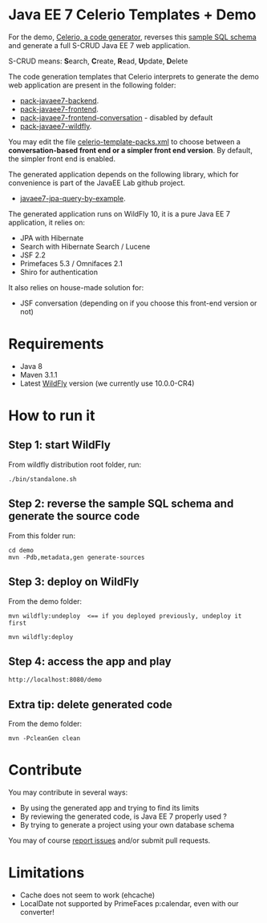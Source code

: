 # Java EE 7 Celerio Templates + Demo

For the demo, [Celerio, a code generator](http://www.jaxio.com/en/), reverses this
[sample SQL schema](https://github.com/jaxio/javaee-lab/tree/master/src/main/sql/h2/01-create.sql) 
and generate a full S-CRUD Java EE 7 web application.

S-CRUD means: **S**earch, **C**reate, **R**ead, **U**pdate, **D**elete

The code generation templates that Celerio interprets to generate the demo web application are present in the following folder:

* [pack-javaee7-backend](https://github.com/jaxio/javaee-lab/tree/master/pack-javaee7-backend).
* [pack-javaee7-frontend](https://github.com/jaxio/javaee-lab/tree/master/pack-javaee7-frontend).
* [pack-javaee7-frontend-conversation](https://github.com/jaxio/javaee-lab/tree/master/pack-javaee7-frontend-conversation) - disabled by default
* [pack-javaee7-wildfly](https://github.com/jaxio/javaee-lab/tree/master/pack-javaee7-wildfly).

You may edit the file [celerio-template-packs.xml](https://github.com/jaxio/javaee-lab/tree/master/demo/src/main/config/celerio-maven-plugin/celerio-template-packs.xml) 
to choose between a **conversation-based front end or a simpler front end version**. By default, the simpler front end is enabled.

The generated application depends on the following library, which for convenience is part of the JavaEE Lab github project.

* [javaee7-jpa-query-by-example](https://github.com/jaxio/javaee-lab/tree/master/javaee7-jpa-query-by-example).
 
The generated application runs on WildFly 10, it is a pure Java EE 7 application, it relies on:

* JPA with Hibernate
* Search with Hibernate Search / Lucene
* JSF 2.2
* Primefaces 5.3 / Omnifaces 2.1
* Shiro for authentication

It also relies on house-made solution for:

* JSF conversation (depending on if you choose this front-end version or not)

# Requirements

* Java 8
* Maven 3.1.1
* Latest [WildFly](http://wildfly.org/downloads/) version (we currently use 10.0.0-CR4)

# How to run it

## Step 1: start WildFly

From wildfly distribution root folder, run:

    ./bin/standalone.sh
    
## Step 2: reverse the sample SQL schema and generate the source code
    
From this folder run:

    cd demo
    mvn -Pdb,metadata,gen generate-sources

## Step 3: deploy on WildFly

From the demo folder:

    mvn wildfly:undeploy  <== if you deployed previously, undeploy it first

    mvn wildfly:deploy

## Step 4: access the app and play

    http://localhost:8080/demo

## Extra tip: delete generated code

From the demo folder:

    mvn -PcleanGen clean

# Contribute

You may contribute in several ways:

* By using the generated app and trying to find its limits
* By reviewing the generated code, is Java EE 7 properly used ?
* By trying to generate a project using your own database schema

You may of course [report issues](https://github.com/jaxio/javaee-lab/issues) and/or submit pull requests.

# Limitations

* Cache does not seem to work (ehcache)
* LocalDate not supported by PrimeFaces p:calendar, even with our converter!

